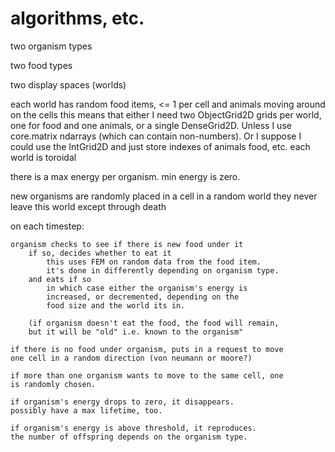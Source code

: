 algorithms, etc.
====

two organism types

two food types

two display spaces (worlds)

each world has random food items, <= 1 per cell
and animals moving around on the cells
	this means that either I need two ObjectGrid2D grids per world, 
	one for food and one animals, or a single DenseGrid2D.
	Unless I use core.matrix ndarrays (which can contain
	non-numbers).  Or I suppose I could use the IntGrid2D and just
	store indexes of animals food, etc.
each world is toroidal


there is a max energy per organism.
min energy is zero.

new organisms are randomly placed in a cell in a random world
they never leave this world except through death

on each timestep:

	organism checks to see if there is new food under it
		if so, decides whether to eat it
			this uses FEM on random data from the food item.
			it's done in differently depending on organism type.
		and eats if so
			in which case either the organism's energy is
			increased, or decremented, depending on the
			food size and the world its in.

		(if organism doesn't eat the food, the food will remain,
		but it will be "old" i.e. known to the organism"

	if there is no food under organism, puts in a request to move 
	one cell in a random direction (von neumann or moore?)

	if more than one organism wants to move to the same cell, one
	is randomly chosen.

	if organism's energy drops to zero, it disappears.
	possibly have a max lifetime, too.

	if organism's energy is above threshold, it reproduces.
	the number of offspring depends on the organism type.
